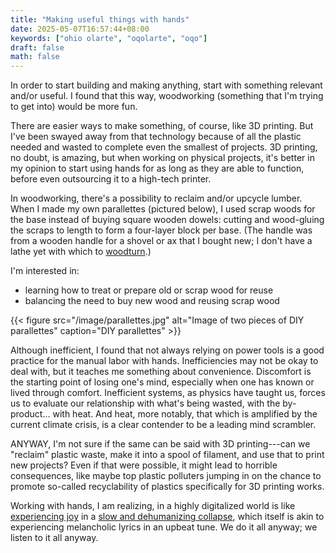 ```yaml
---
title: "Making useful things with hands"
date: 2025-05-07T16:57:44+08:00
keywords: ["ohio olarte", "oqolarte", "oqo"]
draft: false
math: false
---
```


In order to start building and making anything, start with something
relevant and/or useful. I found that this way, woodworking (something
that I'm trying to get into) would be more fun.

There are easier ways to make something, of course, like 3D printing.
But I've been swayed away from that technology because of all the
plastic needed and wasted to complete even the smallest of projects. 3D
printing, no doubt, is amazing, but when working on physical projects,
it's better in my opinion to start using hands for as long as they are
able to function, before even outsourcing it to a high-tech printer.

In woodworking, there's a possibility to reclaim and/or upcycle lumber.
When I made my own parallettes (pictured below), I used scrap woods for
the base instead of buying square wooden dowels: cutting and wood-gluing
the scraps to length to form a four-layer block per base. (The handle
was from a wooden handle for a shovel or ax that I bought new; I don't
have a lathe yet with which to
[woodturn](https://en.wikipedia.org/wiki/Woodturning).)

I'm interested in:
- learning how to treat or prepare old or scrap wood for reuse
- balancing the need to buy new wood and reusing scrap wood

{{< figure src="/image/parallettes.jpg" alt="Image of two pieces of DIY parallettes" caption="DIY parallettes" >}}

Although inefficient, I found that not always relying on power tools is
a good practice for the manual labor with hands. Inefficiencies may not
be okay to deal with, but it teaches me something about convenience.
Discomfort is the starting point of losing one's mind, especially when
one has known or lived through comfort. Inefficient systems, as physics
have taught us, forces us to evaluate our relationship with what's being
wasted, with the by-product... with heat. And heat, more notably, that
which is amplified by the current climate crisis, is a clear contender
to be a leading mind scrambler.

ANYWAY, I'm not sure if the same can be said with 3D printing---can we "reclaim"
plastic waste, make it into a spool of filament, and use that to print
new projects? Even if that were possible, it might lead to horrible
consequences, like maybe top plastic polluters jumping in on the chance
to promote so-called recyclability of plastics specifically for 3D
printing works.

Working with hands, I am realizing, in a highly
digitalized world is like [experiencing joy](/joyful-militancy) in a
[slow and dehumanizing collapse](/collapse), which itself is akin to
experiencing melancholic lyrics in an upbeat tune. We do it all anyway;
we listen to it all anyway.
